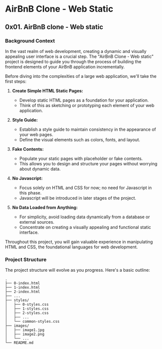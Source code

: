 # AirBnB Clone - Web Static

## 0x01. AirBnB clone - Web static

### Background Context

In the vast realm of web development, creating a dynamic and visually appealing user interface is a crucial step. The "AirBnB Clone - Web static" project is designed to guide you through the process of building the frontend elements of your AirBnB application incrementally.

Before diving into the complexities of a large web application, we'll take the first steps:

1. **Create Simple HTML Static Pages:**
   - Develop static HTML pages as a foundation for your application.
   - Think of this as sketching or prototyping each element of your web application.

2. **Style Guide:**
   - Establish a style guide to maintain consistency in the appearance of your web pages.
   - Define the visual elements such as colors, fonts, and layout.

3. **Fake Contents:**
   - Populate your static pages with placeholder or fake contents.
   - This allows you to design and structure your pages without worrying about dynamic data.

4. **No Javascript:**
   - Focus solely on HTML and CSS for now; no need for Javascript in this phase.
   - Javascript will be introduced in later stages of the project.

5. **No Data Loaded from Anything:**
   - For simplicity, avoid loading data dynamically from a database or external sources.
   - Concentrate on creating a visually appealing and functional static interface.

Throughout this project, you will gain valuable experience in manipulating HTML and CSS, the foundational languages for web development.

### Project Structure

The project structure will evolve as you progress. Here's a basic outline:

```plaintext
.
├── 0-index.html
├── 1-index.html
├── 2-index.html
├── ...
├── styles/
│   ├── 0-styles.css
│   ├── 1-styles.css
│   ├── 2-styles.css
│   ├── ...
│   └── common-styles.css
├── images/
│   ├── image1.jpg
│   ├── image2.png
│   └── ...
└── README.md

